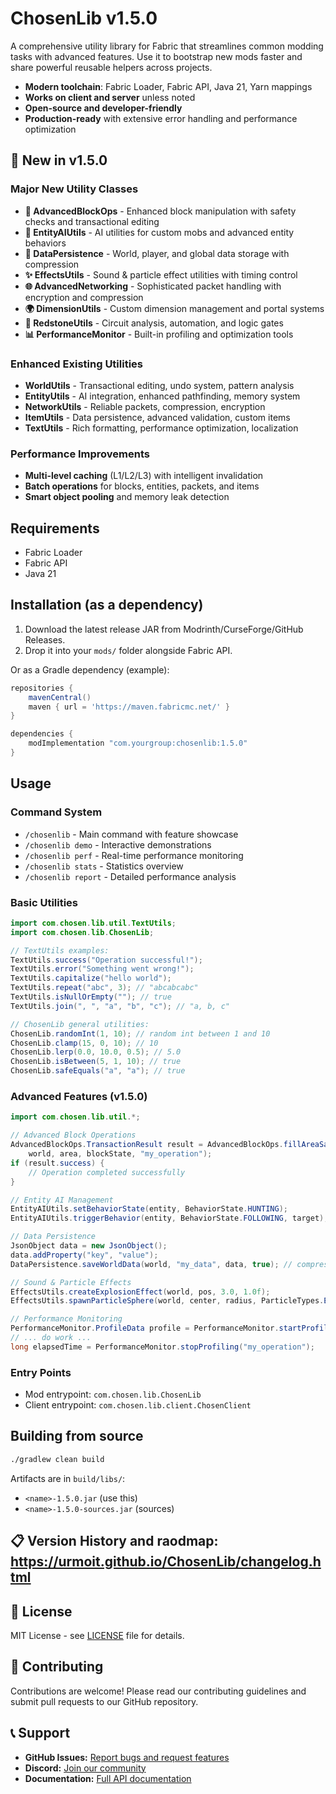 # ChosenLib v1.5.0

A comprehensive utility library for Fabric that streamlines common modding tasks with advanced features. Use it to bootstrap new mods faster and share powerful reusable helpers across projects.

- **Modern toolchain**: Fabric Loader, Fabric API, Java 21, Yarn mappings
- **Works on client and server** unless noted
- **Open-source and developer-friendly**
- **Production-ready** with extensive error handling and performance optimization

## 🚀 New in v1.5.0

### Major New Utility Classes
- **🔧 AdvancedBlockOps** - Enhanced block manipulation with safety checks and transactional editing
- **🤖 EntityAIUtils** - AI utilities for custom mobs and advanced entity behaviors  
- **💾 DataPersistence** - World, player, and global data storage with compression
- **✨ EffectsUtils** - Sound & particle effect utilities with timing control
- **🌐 AdvancedNetworking** - Sophisticated packet handling with encryption and compression
- **🌍 DimensionUtils** - Custom dimension management and portal systems
- **🔴 RedstoneUtils** - Circuit analysis, automation, and logic gates
- **📊 PerformanceMonitor** - Built-in profiling and optimization tools

### Enhanced Existing Utilities
- **WorldUtils** - Transactional editing, undo system, pattern analysis
- **EntityUtils** - AI integration, enhanced pathfinding, memory system
- **NetworkUtils** - Reliable packets, compression, encryption
- **ItemUtils** - Data persistence, advanced validation, custom items
- **TextUtils** - Rich formatting, performance optimization, localization

### Performance Improvements
- **Multi-level caching** (L1/L2/L3) with intelligent invalidation
- **Batch operations** for blocks, entities, packets, and items
- **Smart object pooling** and memory leak detection

## Requirements
- Fabric Loader
- Fabric API
- Java 21

## Installation (as a dependency)
1. Download the latest release JAR from Modrinth/CurseForge/GitHub Releases.
2. Drop it into your `mods/` folder alongside Fabric API.

Or as a Gradle dependency (example):
```gradle
repositories {
    mavenCentral()
    maven { url = 'https://maven.fabricmc.net/' }
}

dependencies {
    modImplementation "com.yourgroup:chosenlib:1.5.0"
}
```

## Usage

### Command System
- `/chosenlib` - Main command with feature showcase
- `/chosenlib demo` - Interactive demonstrations  
- `/chosenlib perf` - Real-time performance monitoring
- `/chosenlib stats` - Statistics overview
- `/chosenlib report` - Detailed performance analysis

### Basic Utilities
```java
import com.chosen.lib.util.TextUtils;
import com.chosen.lib.ChosenLib;

// TextUtils examples:
TextUtils.success("Operation successful!");
TextUtils.error("Something went wrong!");
TextUtils.capitalize("hello world");
TextUtils.repeat("abc", 3); // "abcabcabc"
TextUtils.isNullOrEmpty(""); // true
TextUtils.join(", ", "a", "b", "c"); // "a, b, c"

// ChosenLib general utilities:
ChosenLib.randomInt(1, 10); // random int between 1 and 10
ChosenLib.clamp(15, 0, 10); // 10
ChosenLib.lerp(0.0, 10.0, 0.5); // 5.0
ChosenLib.isBetween(5, 1, 10); // true
ChosenLib.safeEquals("a", "a"); // true
```

### Advanced Features (v1.5.0)
```java
import com.chosen.lib.util.*;

// Advanced Block Operations
AdvancedBlockOps.TransactionResult result = AdvancedBlockOps.fillAreaSafely(
    world, area, blockState, "my_operation");
if (result.success) {
    // Operation completed successfully
}

// Entity AI Management
EntityAIUtils.setBehaviorState(entity, BehaviorState.HUNTING);
EntityAIUtils.triggerBehavior(entity, BehaviorState.FOLLOWING, target);

// Data Persistence
JsonObject data = new JsonObject();
data.addProperty("key", "value");
DataPersistence.saveWorldData(world, "my_data", data, true); // compress=true

// Sound & Particle Effects
EffectsUtils.createExplosionEffect(world, pos, 3.0, 1.0f);
EffectsUtils.spawnParticleSphere(world, center, radius, ParticleTypes.ENCHANT, 50, 0.3);

// Performance Monitoring
PerformanceMonitor.ProfileData profile = PerformanceMonitor.startProfiling("my_operation");
// ... do work ...
long elapsedTime = PerformanceMonitor.stopProfiling("my_operation");
```

### Entry Points
- Mod entrypoint: `com.chosen.lib.ChosenLib`
- Client entrypoint: `com.chosen.lib.client.ChosenClient`

## Building from source
```bash
./gradlew clean build
```
Artifacts are in `build/libs/`:
- `<name>-1.5.0.jar` (use this)
- `<name>-1.5.0-sources.jar` (sources)

## 📋 Version History and raodmap: https://urmoit.github.io/ChosenLib/changelog.html

## 📄 License

MIT License - see [LICENSE](LICENSE) file for details.

## 🤝 Contributing

Contributions are welcome! Please read our contributing guidelines and submit pull requests to our GitHub repository.

## 📞 Support

- **GitHub Issues:** [Report bugs and request features](https://github.com/urmoit/ChosenLib/issues)
- **Discord:** [Join our community](https://discord.gg/CFwkrnFD4P)
- **Documentation:** [Full API documentation](https://urmoit.github.io/ChosenLib/index.html)
